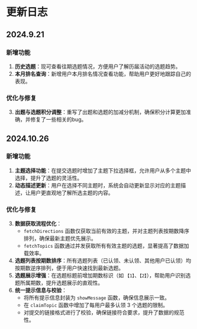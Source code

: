 # 更新日志

## 2024.9.21

### 新增功能
1. **历史选题**：现可查看往期选题情况，方便用户了解历届活动的选题趋势。
2. **本月排名查询**：新增用户本月排名情况查看功能，帮助用户更好地跟踪自己的表现。

### 优化与修复
3. **出题与选题积分调整**：重写了出题和选题的加减分机制，确保积分计算更加准确，并修复了一些相关的bug。


## 2024.10.26

### 新增功能
1. **主题选择功能**：在提交选题时增加了主题下拉选择框，允许用户从多个主题中选择，提升了选题的灵活性。
2. **动态描述更新**：用户在选择不同主题时，系统会自动更新显示对应的主题描述，让用户更直观地了解所选主题的内容。

### 优化与修复
3. **数据获取流程优化**：
   - `fetchDirections` 函数仅获取当前有效的主题，并对主题列表按期数降序排列，确保最新主题优先展示。
   - `fetchTopics` 函数通过并发获取所有有效主题的选题，显著提高了数据加载效率。
4. **选题列表按期数排序**：所有选题列表（已认领、未认领、其他用户已认领）均按期数逆序排列，便于用户快速找到最新选题。
5. **选题展示增强**：在选题标题前增加期数标识（如 `【1】`、`【2】`），帮助用户识别选题所属期数，提升选题展示的直观性。
6. **统一提示信息与校验**：
   - 将所有提示信息封装为 `showMessage` 函数，确保信息展示一致。
   - 在 `claimTopic` 函数中增加了每用户最多认领 3 个选题的限制。
   - 对提交的链接格式进行了校验，确保链接符合要求，提升了数据的规范性。
